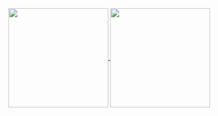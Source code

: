 <a href="https://github.com/fyrebirdd">
  <img height=200 align="center" src="https://github-readme-stats-orcin-theta.vercel.app/api?username=fyrebirdd&theme=great-gatsby" />
</a>
<a href="https://github.com/fyrebirdd">
  <img height=200 align="center" src="https://github-readme-stats-orcin-theta.vercel.app/api/top-langs?username=fyrebirdd&theme=great-gatsby&hide=shaderlab&exclude_repo=github-readme-stats,anuraghazra.github.io&layout=compact&langs_count=8&card_width=320" />
</a>
